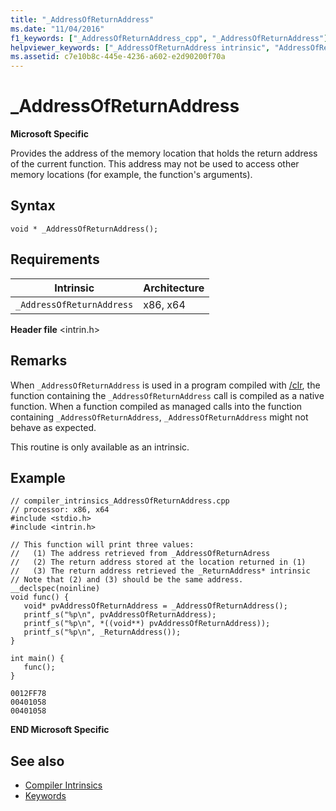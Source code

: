 ```yaml
---
title: "_AddressOfReturnAddress"
ms.date: "11/04/2016"
f1_keywords: ["_AddressOfReturnAddress_cpp", "_AddressOfReturnAddress"]
helpviewer_keywords: ["_AddressOfReturnAddress intrinsic", "AddressOfReturnAddress intrinsic"]
ms.assetid: c7e10b8c-445e-4236-a602-e2d90200f70a
---
```

# _AddressOfReturnAddress

**Microsoft Specific**

Provides the address of the memory location that holds the return address of the current function. This address may not be used to access other memory locations (for example, the function's arguments).

## Syntax

```
void * _AddressOfReturnAddress();
```

## Requirements

|Intrinsic|Architecture|
|---------------|------------------|
|`_AddressOfReturnAddress`|x86, x64|

**Header file** \<intrin.h>

## Remarks

When `_AddressOfReturnAddress` is used in a program compiled with [/clr](../build/reference/clr-common-language-runtime-compilation.md), the function containing the `_AddressOfReturnAddress` call is compiled as a native function. When a function compiled as managed calls into the function containing `_AddressOfReturnAddress`, `_AddressOfReturnAddress` might not behave as expected.

This routine is only available as an intrinsic.

## Example

```
// compiler_intrinsics_AddressOfReturnAddress.cpp
// processor: x86, x64
#include <stdio.h>
#include <intrin.h>

// This function will print three values:
//   (1) The address retrieved from _AddressOfReturnAdress
//   (2) The return address stored at the location returned in (1)
//   (3) The return address retrieved the _ReturnAddress* intrinsic
// Note that (2) and (3) should be the same address.
__declspec(noinline)
void func() {
   void* pvAddressOfReturnAddress = _AddressOfReturnAddress();
   printf_s("%p\n", pvAddressOfReturnAddress);
   printf_s("%p\n", *((void**) pvAddressOfReturnAddress));
   printf_s("%p\n", _ReturnAddress());
}

int main() {
   func();
}
```

```Output
0012FF78
00401058
00401058
```

**END Microsoft Specific**

## See also

- [Compiler Intrinsics](../intrinsics/compiler-intrinsics.md)
- [Keywords](../cpp/keywords-cpp.md)
